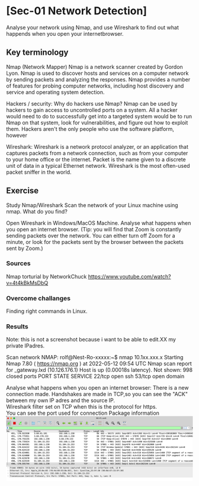 # [Sec-01 Network Detection]
Analyse your network using Nmap, and use Wireshark to find out what happends when you open your internetbrowser. 

## Key terminology
Nmap (Network Mapper)
Nmap is a network scanner created by Gordon Lyon. Nmap is used to discover hosts and services on a computer network by sending packets and analyzing the responses. Nmap provides a number of features for probing computer networks, including host discovery and service and operating system detection.

Hackers / security:
Why do hackers use Nmap?
Nmap can be used by hackers to gain access to uncontrolled ports on a system. All a hacker would need to do to successfully get into a targeted system would be to run Nmap on that system, look for vulnerabilities, and figure out how to exploit them. Hackers aren't the only people who use the software platform, however

Wireshark:
Wireshark is a network protocol analyzer, or an application that captures packets from a network connection, such as from your computer to your home office or the internet. Packet is the name given to a discrete unit of data in a typical Ethernet network. Wireshark is the most often-used packet sniffer in the world.

## Exercise
Study Nmap/Wireshark
Scan the network of your Linux machine using nmap. What do you find?

Open Wireshark in Windows/MacOS Machine. Analyse what happens when you open an internet browser. (Tip: you will find that Zoom is constantly sending packets over the network. You can either turn off Zoom for a minute, or look for the packets sent by the browser between the packets sent by Zoom.)



### Sources
Nmap torturial by NetworkChuck
https://www.youtube.com/watch?v=4t4kBkMsDbQ

### Overcome challanges
Finding right commands in Linux.

### Results
Note: this is not a screenshot because i want to be able to edit.XX my private IPadres.

Scan network NMAP: 
rolf@Nest-Ro-xxxxx:~$ nmap 10.1xx.xxx.x
Starting Nmap 7.80 ( https://nmap.org ) at 2022-05-12 09:54 UTC
Nmap scan report for _gateway.lxd (10.126.176.1)
Host is up (0.00018s latency).
Not shown: 998 closed ports
PORT   STATE SERVICE
22/tcp open  ssh
53/tcp open  domain

Analyse what happens when you open an internet browser:
There is a new connection made. 
Handshakes are made in TCP,so you can see the "ACK" between my own IP adres and the source IP.   
Wireshark filter set on TCP when this is the protocol for https.   
You can see the port used for connection
Package information
![screenwire](../00_includes/Wiresharksecurity1.png)


